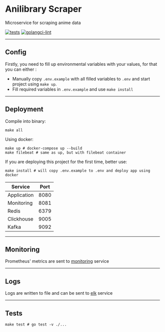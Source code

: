 # Anilibrary Scraper

Microservice for scraping anime data

[![tests](https://github.com/VampireAotD/anilibrary-scraper/actions/workflows/test.yml/badge.svg)](https://github.com/VampireAotD/anilibrary-scraper/actions/workflows/test.yml)
[![golangci-lint](https://github.com/VampireAotD/anilibrary-scraper/actions/workflows/golangci-lint.yml/badge.svg)](https://github.com/VampireAotD/anilibrary-scraper/actions/workflows/golangci-lint.yml)

---

## Config

Firstly, you need to fill up environmental variables with your values, for that you can either :

- Manually copy `.env.example` with all filled variables to `.env` and start project using `make up`.
- Fill required variables in `.env.example` and use `make install`

---

## Deployment

Compile into binary:

```shell
make all
```

Using docker:

```shell
make up # docker-compose up --build
make filebeat # same as up, but with filebeat container
```

If you are deploying this project for the first time, better use:

```shell
make install # will copy .env.example to .env and deploy app using docker
```

| Service     | Port |
|-------------|------|
| Application | 8080 |
| Monitoring  | 8081 |
| Redis       | 6379 |
| Clickhouse  | 9005 |
| Kafka       | 9092 |

---

## Monitoring

Prometheus' metrics are sent to [monitoring](https://github.com/VampireAotD/anilibrary-monitoring) service

---

## Logs

Logs are written to file and can be sent to [elk](https://github.com/VampireAotD/anilibrary-elk) service

---

## Tests

```shell
make test # go test -v ./...
```